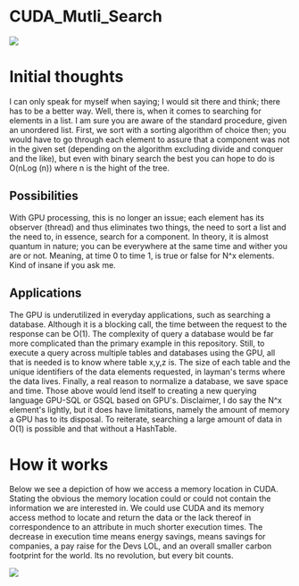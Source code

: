 # CUDA_Mutli_Search
<img src="https://fedigital.org/wp-content/uploads/2020/07/nvidia.jpg">

# Initial thoughts
I can only speak for myself when saying; I would sit there and think; there has to be a better way. Well, there is, when it comes to searching for elements in a list.  I am sure you are aware of the standard procedure, given an unordered list. First, we sort with a sorting algorithm of choice then; you would have to go through each element to assure that a component was not in the given set (depending on the algorithm excluding divide and conquer and the like), but even with binary search the best you can hope to do is O(nLog (n)) where n is the hight of the tree. 
## Possibilities
With GPU processing, this is no longer an issue; each element has its observer (thread) and thus eliminates two things, the need to sort a list and the need to, in essence, search for a component. In theory, it is almost quantum in nature; you can be everywhere at the same time and wither you are or not. Meaning, at time 0 to time 1, is true or false for N^x elements. Kind of insane if you ask me.
## Applications
The GPU is underutilized in everyday applications, such as searching a database. Although it is a blocking call, the time between the request to the response can be O(1). The complexity of query a database would be far more complicated than the primary example in this repository. Still, to execute a query across multiple tables and databases using the GPU, all that is needed is to know where table x,y,z is. The size of each table and the unique identifiers of the data elements requested, in layman's terms where the data lives. Finally, a real reason to normalize a database, we save space and time. Those above would lend itself to creating a new querying language GPU-SQL or GSQL  based on GPU's. 
Disclaimer, I do say the N^x element's lightly, but it does have limitations, namely the amount of memory a GPU has to its disposal. To reiterate, searching a large amount of data in O(1) is possible and that without a HashTable.

# How it works 
Below we see a depiction of how we access a memory location in CUDA. Stating the obvious the memory location could or could not contain the information we are interested in. We could use CUDA and its memory access method to locate and return the data or the lack thereof in correspondence to an attribute in much shorter execution times. The decrease in execution time means energy savings, means savings for companies, a pay raise for the Devs LOL, and an overall smaller carbon footprint for the world. Its no revolution, but every bit counts. 

<img src="https://fedigital.org/wp-content/uploads/2020/07/NVIDIA.png">
